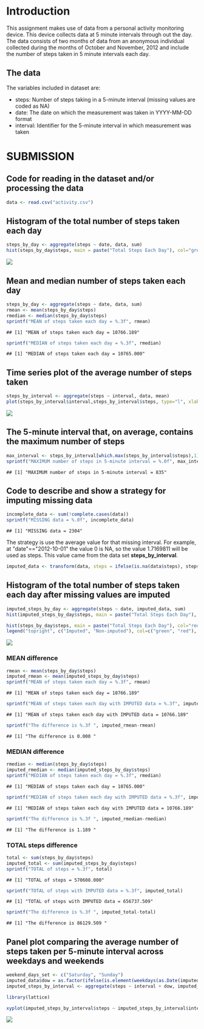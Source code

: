 # Introduction

This assignment makes use of data from a personal activity monitoring device. This device collects data at 5 minute intervals through out the day. The data consists of two months of data from an anonymous individual collected during the months of October and November, 2012 and include the number of steps taken in 5 minute intervals each day.

## The data

The variables included in dataset are:

* steps: Number of steps taking in a 5-minute interval (missing values are coded as NA)
* date: The date on which the measurement was taken in YYYY-MM-DD format
* interval: Identifier for the 5-minute interval in which measurement was taken

# SUBMISSION

## Code for reading in the dataset and/or processing the data

```r
data <- read.csv("activity.csv")
```

## Histogram of the total number of steps taken each day

```r
steps_by_day <- aggregate(steps ~ date, data, sum)
hist(steps_by_day$steps, main = paste("Total Steps Each Day"), col="green", xlab="Number of Steps")
```

![](PA1_template_files/unnamed-chunk-2-1.png)<!-- -->

## Mean and median number of steps taken each day

```r
steps_by_day <- aggregate(steps ~ date, data, sum)
rmean <- mean(steps_by_day$steps)
rmedian <- median(steps_by_day$steps)
sprintf("MEAN of steps taken each day = %.3f", rmean)
```

```
## [1] "MEAN of steps taken each day = 10766.189"
```

```r
sprintf("MEDIAN of steps taken each day = %.3f", rmedian)
```

```
## [1] "MEDIAN of steps taken each day = 10765.000"
```

## Time series plot of the average number of steps taken

```r
steps_by_interval <- aggregate(steps ~ interval, data, mean)
plot(steps_by_interval$interval,steps_by_interval$steps, type="l", xlab="Interval", ylab="Number of Steps",main="Average Number of Steps per Day by Interval")
```

![](PA1_template_files/unnamed-chunk-4-1.png)<!-- -->

## The 5-minute interval that, on average, contains the maximum number of steps

```r
max_interval <- steps_by_interval[which.max(steps_by_interval$steps),1]
sprintf("MAXIMUM number of steps in 5-minute interval = %.0f", max_interval)
```

```
## [1] "MAXIMUM number of steps in 5-minute interval = 835"
```

## Code to describe and show a strategy for imputing missing data

```r
incomplete_data <- sum(!complete.cases(data))
sprintf("MISSING data = %.0f", incomplete_data)
```

```
## [1] "MISSING data = 2304"
```

The strategy is use the average value for that missing interval. For example, at "date"=="2012-10-01" the value 0 is NA, so the value 1.7169811 will be used as steps. This value came from the data set **steps_by_interval**.


```r
imputed_data <- transform(data, steps = ifelse(is.na(data$steps), steps_by_interval$steps[match(data$interval, steps_by_interval$interval)], data$steps))
```

## Histogram of the total number of steps taken each day after missing values are imputed

```r
imputed_steps_by_day <- aggregate(steps ~ date, imputed_data, sum)
hist(imputed_steps_by_day$steps, main = paste("Total Steps Each Day"), col="green", xlab="Number of Steps")

hist(steps_by_day$steps, main = paste("Total Steps Each Day"), col="red", xlab="Number of Steps", add=T)
legend("topright", c("Imputed", "Non-imputed"), col=c("green", "red"), lwd=10)
```

![](PA1_template_files/unnamed-chunk-8-1.png)<!-- -->

### MEAN difference

```r
rmean <- mean(steps_by_day$steps)
imputed_rmean <- mean(imputed_steps_by_day$steps)
sprintf("MEAN of steps taken each day = %.3f", rmean)
```

```
## [1] "MEAN of steps taken each day = 10766.189"
```

```r
sprintf("MEAN of steps taken each day with IMPUTED data = %.3f", imputed_rmean)
```

```
## [1] "MEAN of steps taken each day with IMPUTED data = 10766.189"
```

```r
sprintf("The difference is %.3f ", imputed_rmean-rmean)
```

```
## [1] "The difference is 0.000 "
```

### MEDIAN difference

```r
rmedian <- median(steps_by_day$steps)
imputed_rmedian <- median(imputed_steps_by_day$steps)
sprintf("MEDIAN of steps taken each day = %.3f", rmedian)
```

```
## [1] "MEDIAN of steps taken each day = 10765.000"
```

```r
sprintf("MEDIAN of steps taken each day with IMPUTED data = %.3f", imputed_rmedian)
```

```
## [1] "MEDIAN of steps taken each day with IMPUTED data = 10766.189"
```

```r
sprintf("The difference is %.3f ", imputed_rmedian-rmedian)
```

```
## [1] "The difference is 1.189 "
```

### TOTAL steps difference

```r
total <- sum(steps_by_day$steps)
imputed_total <- sum(imputed_steps_by_day$steps)
sprintf("TOTAL of steps = %.3f", total)
```

```
## [1] "TOTAL of steps = 570608.000"
```

```r
sprintf("TOTAL of steps with IMPUTED data = %.3f", imputed_total)
```

```
## [1] "TOTAL of steps with IMPUTED data = 656737.509"
```

```r
sprintf("The difference is %.3f ", imputed_total-total)
```

```
## [1] "The difference is 86129.509 "
```

## Panel plot comparing the average number of steps taken per 5-minute interval across weekdays and weekends

```r
weekend_days_set <- c("Saturday", "Sunday")
imputed_data$dow = as.factor(ifelse(is.element(weekdays(as.Date(imputed_data$date)),weekend_days_set), "Weekend", "Weekday"))
imputed_steps_by_interval <- aggregate(steps ~ interval + dow, imputed_data, mean)

library(lattice)

xyplot(imputed_steps_by_interval$steps ~ imputed_steps_by_interval$interval|imputed_steps_by_interval$dow, main="Average Steps per Day by Interval",xlab="Interval", ylab="Steps",layout=c(1,2), type="l")
```

![](PA1_template_files/unnamed-chunk-12-1.png)<!-- -->


